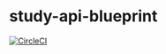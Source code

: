 # study-api-blueprint

[![CircleCI](https://circleci.com/gh/nakahashi/study-api-blueprint/tree/gh-pages.svg?style=svg)](https://circleci.com/gh/nakahashi/study-api-blueprint/tree/gh-pages)
